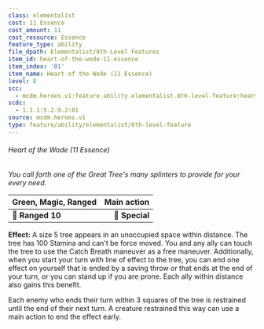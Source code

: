 ```yaml
---
class: elementalist
cost: 11 Essence
cost_amount: 11
cost_resource: Essence
feature_type: ability
file_dpath: Elementalist/8th-Level Features
item_id: heart-of-the-wode-11-essence
item_index: '01'
item_name: Heart of the Wode (11 Essence)
level: 8
scc:
  - mcdm.heroes.v1:feature.ability.elementalist.8th-level-feature:heart-of-the-wode-11-essence
scdc:
  - 1.1.1:5.2.9.2:01
source: mcdm.heroes.v1
type: feature/ability/elementalist/8th-level-feature
---
```


###### Heart of the Wode (11 Essence)

*You call forth one of the Great Tree's many splinters to provide for your every need.*

| **Green, Magic, Ranged** | **Main action** |
| ------------------------ | --------------: |
| **📏 Ranged 10**         |  **🎯 Special** |

**Effect:** A size 5 tree appears in an unoccupied space within distance. The tree has 100 Stamina and can't be force moved. You and any ally can touch the tree to use the Catch Breath maneuver as a free maneuver. Additionally, when you start your turn with line of effect to the tree, you can end one effect on yourself that is ended by a saving throw or that ends at the end of your turn, or you can stand up if you are prone. Each ally within distance also gains this benefit.

Each enemy who ends their turn within 3 squares of the tree is restrained until the end of their next turn. A creature restrained this way can use a main action to end the effect early.
